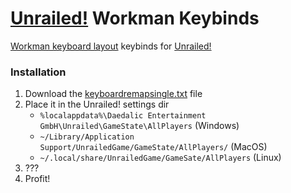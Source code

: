 # [Unrailed!](https://unrailed-game.com/) Workman Keybinds

[Workman keyboard layout](https://workmanlayout.org/) keybinds for [Unrailed!](https://unrailed-game.com/)

### Installation

1. Download the [keyboardremapsingle.txt](https://raw.githubusercontent.com/dudeofawesome/unrailed-workman-keybinds/master/keyboardremapsingle.txt) file
1. Place it in the Unrailed! settings dir
   - `%localappdata%\Daedalic Entertainment GmbH\Unrailed\GameState\AllPlayers` (Windows)
   - `~/Library/Application Support/UnrailedGame/GameState/AllPlayers/` (MacOS)
   - `~/.local/share/UnrailedGame/GameSate/AllPlayers` (Linux)
1. ???
1. Profit!
